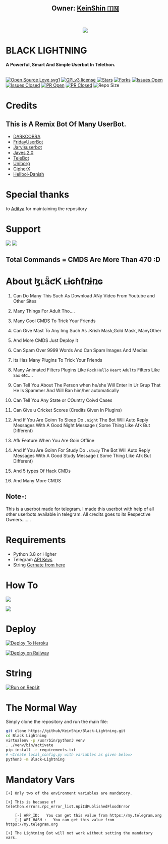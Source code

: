
<h2 align="center"><b>Owner: <a href="https://telegram.dog/krish1303y">KeinShin 🇮🇳</a></b></h2>
<br>
<p align="center"><a href="https://t.me/lightning_support_group"><img src="https://telegra.ph/file/07d55d71944a852ac6d5e.jpg"></a></p> 
</p>
<h1>BLACK LIGHTNING</h1>
<b>A Powerful, Smart And Simple Userbot In Telethon.</b>
<br>
<br>

[![Open Source Love svg1](https://badges.frapsoft.com/os/v1/open-source.png?v=103)]( https://github.com/KeinShin/Black-Lightning)
[![GPLv3 license](https://img.shields.io/badge/License-GPLv3-blue.svg?&style=flat-square)]( https://github.com/KeinShin/Black-Lightning#copyright--license)
[![Stars](https://img.shields.io/github/stars/KeinShin/Black-Lightning?&style=flat-square)]( https://github.com/KeinShin/Black-Lightning/stargazers)
[![Forks](https://img.shields.io/github/forks/KeinShin/Black-Lightning?&style=flat-square)]( https://github.com/KeinShin/Black-Lightning/network/members)
[![Issues Open](https://img.shields.io/github/issues/KeinShin/Black-Lightning?&style=flat-square)]( https://github.com/KeinShin/Black-Lightning/issues)
[![Issues Closed](https://img.shields.io/github/issues-closed/KeinShin/Black-Lightning?&style=flat-square)]( https://github.com/KeinShin/Black-Lightning/issues?q=is:closed)
[![PR Open](https://img.shields.io/github/issues-pr/KeinShin/Black-Lightning?&style=flat-square)]( https://github.com/KeinShin/Black-Lightning/pulls)
[![PR Closed](https://img.shields.io/github/issues-pr-closed/KeinShin/Black-Lightning?&style=flat-square)]( https://github.com/KeinShin/Black-Lightning/pulls?q=is:closed)
![Repo Size](https://img.shields.io/github/repo-size/KeinShin/Black-Lightning?style=flat-square)
<br>


# Credits 
## This is A Remix Bot Of Many UserBot.
* [DARKCOBRA](https://github.com/DARK-COBRA/DARKCOBRA)
* [FridayUserBot](https://github.com/DevsExpo/FridayUserbot)
* [Jarvisuserbot](https://github.com/Jarvis-Works/JarvisUserbot)
* [Javes 2.0](https://github.com/Javes786/javes-2.0)
* [TeleBot](https://github.com/xditya/TeleBot)
* [Uniborg](https://github.com/SpEcHiDe/UniBorg)
* [CipherX](https://t.me/CipherXBot)
* [Hellboi-Danish](https://t.me/Hellboi-Danish)

# Special thanks
to [Aditya](https://github.com/Paramatin-OP) for maintaining the repository

# Support
<a href="https://t.me/Black_lightning_Channel"><img src="https://img.shields.io/badge/Join-Support%20Channel-red.svg?style=for-the-badge&logo=Telegram"></a>
<a href="https://t.me/lightning_support_group"><img src="https://img.shields.io/badge/Join-Support%20Group-blue.svg?style=for-the-badge&logo=Telegram"></a>

## Total Commands = CMDS Are More Than 470 :D
# About ɮʟǟƈᏦ ʟɨɢɦƭռɨռɢ

1. Can Do Many This Such As Download ANy Video From Youtube and Other Sites

2. Many Things For Adult Tho....

3. Many Cool CMDS To Trick Your Friends

4. Can Give Mast To Any Img Such As .Krish Mask,Gold Mask, ManyOther

5. And More CMDS Just Deploy It 

6. Can Spam Over 9999 Words And Can Spam Images And Medias

7. Its Has Many Plugins To Trick Your Friends 

8. Many  Animated Filters Plugins Like ```Rock``` ```Hello```  ```Heart```  ```Adults``` Filters Like ``Sax`` etc....

9. Can Tell You About The Person when he/she Will Enter In Ur Grup That He Is Spammer And Will Ban him/her automatically

10. Can Tell You Any State or COuntry Coivd Cases

11. Can Give u Cricket Scores (Credits Given In Plugins)

12. And If You Are Goinn To Sleep Do ```.night``` The Bot WIll Auto Reply Messages With A Good Night Message ( Some Thing Like Afk But Different)

13. Afk Feature When You Are Goin Offline

14. And If You Are Goinn For Study  Do ```.study``` The Bot WIll Auto Reply Messages With A Good Study Message ( Some Thing Like Afk But Different)

15. And 5 types Of Hack CMDs

16. And Many More CMDS 



## Note-: 

This is a userbot made for telegram. I made this userbot with help of all other userbots available in telegram. All credits goes to its Respective Owners.......

# Requirements 
* Python 3.8 or Higher
* Telegram [API Keys](https://my.telegram.org/apps)
* String [Gernate from here](https://repl.it/@Anmol10H/Lightning-Repl#main.py)


# How To

<a href="https://youtu.be/xfHcm_e92eQ"><img src="https://img.shields.io/badge/How%20To-Deploy-red.svg?logo=Youtube"></a>

<a href="https://app.gitbook.com/@poxsisofficial/s/blackBlack Lightning /"><img src="https://img.shields.io/badge/Read%20More-GitBook-red.svg"></a>

# Deploy

[![Deploy To Heroku](https://www.herokucdn.com/deploy/button.svg)](https://heroku.com/deploy?template=https://github.com/shivdutt123/Black-Lightning)

[![Deploy on Railway](https://railway.app/button.svg)](https://railway.app/new/template?template=https%3A%2F%2Fgithub.com%2FKeinShin%2FBlack-Lightning&envs=ALIVE_NAME%2CAPP_ID%2CAPI_HASH%2CSTRING_SESSION%2CCOMBINED_GROUP_ID%2CTG_BOT_TOKEN_BF_HER%2CTG_BOT_USER_NAME_BF_HER&ALIVE_NAMEDesc=Ur+Telegram+username+with+starts+with+@&APP_IDDesc=Get+this+value+from+my.telegram.org%21+Please+do+not+steal&API_HASHDesc=Get+this+value+from+my.telegram.org%21+Please+do+not+steal&STRING_SESSIONDesc=Get+this+value+by+running+python3+telesetup.py+locally+or+https%3A%2F%2Freplit.com%2F%40Paramatin%2FLightning-Repl%23main.py+online.&COMBINED_GROUP_IDDesc=This+is+all+in+one+group+id.+just+add+%40Missrose_bot+to+your+private+group+and+do+%2Fid&TG_BOT_TOKEN_BF_HERDesc=Needed+for+inline+buttons+maker.+Make+a+bot+at+http%3A%2F%2Ftelegram.dog%2FBotFather+and+get+the+token+of+your+bot.+Get+it+else+.help+won%27t+work.&TG_BOT_USER_NAME_BF_HERDesc=Needed+for+inline+buttons+maker.+Make+a+bot+at+http%3A%2F%2Ftelegram.dog%2FBotFather+and+get+the+username+of+your+bot.+Get+it+else+.help+won%27t+work)

# String

[![Run on Repl.it](https://repl.it/badge/github/KeinShin/Black-Lightning&theme=midnight-purple)](https://replit.com/@Paramatin/Lightning-Repl#main.py
)

# The Normal Way

Simply clone the repository and run the main file:
```sh
git clone https://github/KeinShin/Black-Lightning.git
cd Black Lightning 
virtualenv -p /usr/bin/python3 venv
. ./venv/bin/activate
pip install -r requirements.txt
# <Create local_config.py with variables as given below>
python3 -m Black-Lightning
```




# Mandatory Vars
```
[+] Only two of the environment variables are mandatory.

[+] This is because of telethon.errors.rpc_error_list.ApiIdPublishedFloodError

    [-] APP_ID:   You can get this value from https://my.telegram.org
    [-] API_HASH :   You can get this value from https://my.telegram.org
    
[+] The Lightning Bot will not work without setting the mandatory vars.
```

